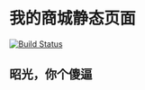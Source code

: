 # 我的商城静态页面

[![Build Status](https://travis-ci.org/sampsonli/mystore.svg?branch=master)](https://travis-ci.org/sampsonli/mystore)
## 昭光，你个傻逼